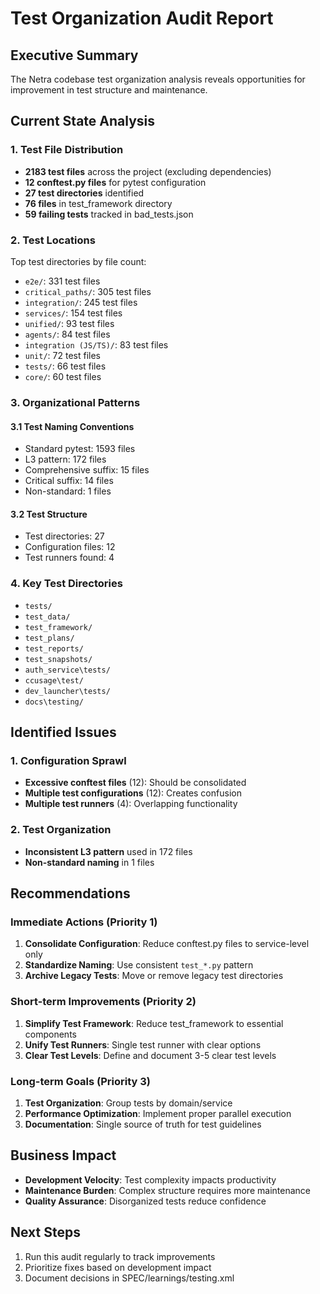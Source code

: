 # Test Organization Audit Report

## Executive Summary

The Netra codebase test organization analysis reveals opportunities for improvement in test structure and maintenance.

## Current State Analysis

### 1. Test File Distribution
- **2183 test files** across the project (excluding dependencies)
- **12 conftest.py files** for pytest configuration
- **27 test directories** identified
- **76 files** in test_framework directory
- **59 failing tests** tracked in bad_tests.json

### 2. Test Locations

Top test directories by file count:
- `e2e/`: 331 test files
- `critical_paths/`: 305 test files
- `integration/`: 245 test files
- `services/`: 154 test files
- `unified/`: 93 test files
- `agents/`: 84 test files
- `integration (JS/TS)/`: 83 test files
- `unit/`: 72 test files
- `tests/`: 66 test files
- `core/`: 60 test files

### 3. Organizational Patterns

#### 3.1 Test Naming Conventions
- Standard pytest: 1593 files
- L3 pattern: 172 files
- Comprehensive suffix: 15 files
- Critical suffix: 14 files
- Non-standard: 1 files

#### 3.2 Test Structure
- Test directories: 27
- Configuration files: 12
- Test runners found: 4

### 4. Key Test Directories
- `tests/`
- `test_data/`
- `test_framework/`
- `test_plans/`
- `test_reports/`
- `test_snapshots/`
- `auth_service\tests/`
- `ccusage\test/`
- `dev_launcher\tests/`
- `docs\testing/`

## Identified Issues

### 1. Configuration Sprawl
- **Excessive conftest files** (12): Should be consolidated
- **Multiple test configurations** (12): Creates confusion
- **Multiple test runners** (4): Overlapping functionality

### 2. Test Organization
- **Inconsistent L3 pattern** used in 172 files
- **Non-standard naming** in 1 files

## Recommendations

### Immediate Actions (Priority 1)
1. **Consolidate Configuration**: Reduce conftest.py files to service-level only
2. **Standardize Naming**: Use consistent `test_*.py` pattern
3. **Archive Legacy Tests**: Move or remove legacy test directories

### Short-term Improvements (Priority 2)
1. **Simplify Test Framework**: Reduce test_framework to essential components
2. **Unify Test Runners**: Single test runner with clear options
3. **Clear Test Levels**: Define and document 3-5 clear test levels

### Long-term Goals (Priority 3)
1. **Test Organization**: Group tests by domain/service
2. **Performance Optimization**: Implement proper parallel execution
3. **Documentation**: Single source of truth for test guidelines

## Business Impact

- **Development Velocity**: Test complexity impacts productivity
- **Maintenance Burden**: Complex structure requires more maintenance
- **Quality Assurance**: Disorganized tests reduce confidence

## Next Steps

1. Run this audit regularly to track improvements
2. Prioritize fixes based on development impact
3. Document decisions in SPEC/learnings/testing.xml
